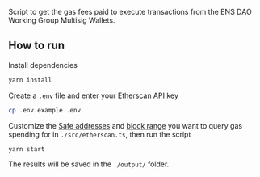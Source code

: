 Script to get the gas fees paid to execute transactions from the ENS DAO Working Group Multisig Wallets.

## How to run

Install dependencies

```bash
yarn install
```

Create a `.env` file and enter your [Etherscan API key](https://docs.etherscan.io/getting-started/viewing-api-usage-statistics)

```bash
cp .env.example .env
```

Customize the [Safe addresses](https://github.com/gskril/ens-wg-gas-paid-to-safes/blob/main/src/etherscan.ts#L15-L36) and [block range](https://github.com/gskril/ens-wg-gas-paid-to-safes/blob/main/src/etherscan.ts#L52-L53) you want to query gas spending for in `./src/etherscan.ts`, then run the script

```bash
yarn start
```

The results will be saved in the `./output/` folder.
